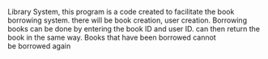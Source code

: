 Library System, this program is a code created to facilitate the book borrowing system. there will be book creation, user creation. Borrowing books can be done by entering the book ID and user ID. can then return the book in the same way. Books that have been borrowed cannot be borrowed again